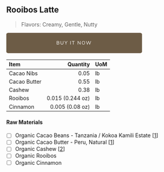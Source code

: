 ## Rooibos Latte
> Flavors: Creamy, Gentle, Nutty

[![Buy Now](/assets/images/buy-now.png "Buy Now")](https://shop.osocra.com/collections/bars/products/21110916)

| Item | Quantity | UoM  |
| :---     | ---:    | :--- |
| Cacao Nibs  | 0.05   | lb    |
| Cacao Butter   | 0.55   | lb    |
| Cashew   | 0.38  | lb      |
| Rooibos   | 0.015 (0.244 oz) | lb      |
| Cinnamon   | 0.005 (0.08 oz) | lb      |

#### Raw Materials
- [ ] Organic Cacao Beans -  Tanzania / Kokoa Kamili Estate [[1](/vendors)]
- [ ] Organic Cacao Butter - Peru, Natural [[1](/vendors)]
- [ ] Organic Cashew [[2](/vendors)]
- [ ] Organic Rooibos
- [ ] Organic Cinnamon
